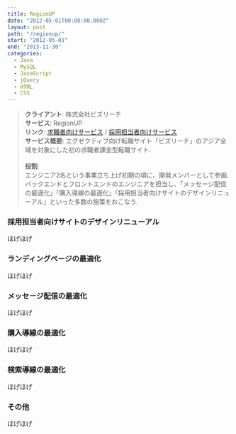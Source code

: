 ```yaml
---
title: RegionUP
date: "2012-05-01T00:00:00.000Z"
layout: post
path: "/regionup/"
start: "2012-05-01"
end: "2013-11-30"
categories:
  - Java
  - MySQL
  - JavaScript
  - jQuery
  - HTML
  - CSS
---
```


> <b>クライアント</b>: 株式会社ビズリーチ<br />
> <b>サービス</b>: RegionUP<br />
> <b>リンク</b>: <a href="https://www.regionup.com/" target="blank">求職者向けサービス</a> / <a href="https://recruiters.regionup.com/" target="blank">採用担当者向けサービス</a><br />
> <b>サービス概要</b>: エグゼクティブ向け転職サイト「ビズリーチ」のアジア全域を対象にした初の求職者課金型転職サイト.<br /><br />
> <b>役割</b>: <br />
エンジニア2名という事業立ち上げ初期の頃に、開発メンバーとして参画.
バックエンドとフロントエンドのエンジニアを担当し、「メッセージ配信の最適化」「購入導線の最適化」「採用担当者向けサイトのデザインリニューアル」といった多数の施策をおこなう.

<!--more-->

### 採用担当者向けサイトのデザインリニューアル
ほげほげ

### ランディングページの最適化
ほげほげ

### メッセージ配信の最適化
ほげほげ

### 購入導線の最適化
ほげほげ

### 検索導線の最適化
ほげほげ

### その他
ほげほげ
